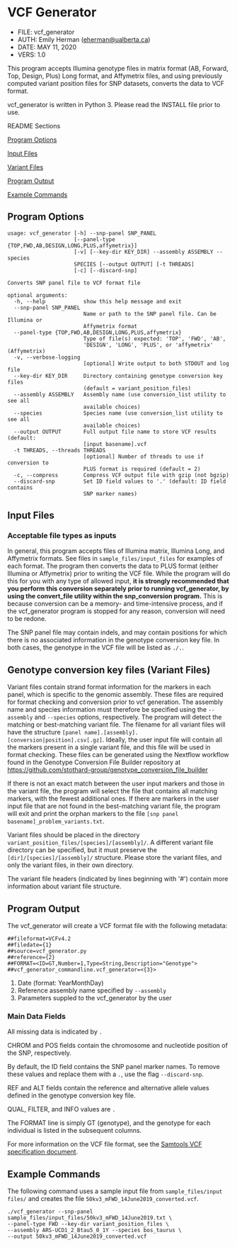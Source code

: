 # VCF Generator

- FILE: vcf_generator
- AUTH: Emily Herman (eherman@ualberta.ca)
- DATE: MAY 11, 2020
- VERS: 1.0

This program accepts Illumina genotype files in matrix format (AB, Forward, Top,
 Design, Plus) Long format, and Affymetrix files, and using previously computed 
 variant position files for SNP datasets, converts the data to VCF format.
 
vcf_generator is written in Python 3. Please read the INSTALL file prior to 
use.

README Sections

[Program Options](#program-options)

[Input Files](#input-files)

[Variant Files](#genotype-conversion-key-files-variant-files)

[Program Output](#program-output)

[Example Commands](#example-commands)

## Program Options
```
usage: vcf_generator [-h] --snp-panel SNP_PANEL
                     [--panel-type {TOP,FWD,AB,DESIGN,LONG,PLUS,affymetrix}]
                     [-v] [--key-dir KEY_DIR] --assembly ASSEMBLY --species
                     SPECIES [--output OUTPUT] [-t THREADS]
                     [-c] [--discard-snp]

Converts SNP panel file to VCF format file

optional arguments:
  -h, --help            show this help message and exit
  --snp-panel SNP_PANEL
                        Name or path to the SNP panel file. Can be Illumina or
                        Affymetrix format
  --panel-type {TOP,FWD,AB,DESIGN,LONG,PLUS,affymetrix}
                        Type of file(s) expected: 'TOP', 'FWD', 'AB',
                        'DESIGN', 'LONG', 'PLUS', or 'affymetrix' (Affymetrix)
  -v, --verbose-logging
                        [optional] Write output to both STDOUT and log file
  --key-dir KEY_DIR     Directory containing genotype conversion key files
                        (default = variant_position_files)
  --assembly ASSEMBLY   Assembly name (use conversion_list utility to see all 
  						available choices)
  --species 			Species name (use conversion_list utility to see all 
  						available choices)
  --output OUTPUT       Full output file name to store VCF results (default:
                        [input basename].vcf
  -t THREADS, --threads THREADS
                        [optional] Number of threads to use if conversion to
                        PLUS format is required (default = 2)
  -c, --compress        Compress VCF output file with gzip (not bgzip)
  --discard-snp         Set ID field values to '.' (default: ID field contains
                        SNP marker names)
```


## Input Files

### Acceptable file types as inputs

In general, this program accepts files of Illumina matrix, Illumina Long, and 
Affymetrix formats. See files in `sample_files/input_files` for examples of 
each format. The program then converts the data to PLUS format (either Illumina 
or Affymetrix) prior to writing the VCF file. While the program will do this 
for you with any type of allowed input, **it is strongly recommended that you 
perform this conversion separately prior to running vcf_generator, by using the 
 convert_file utility within the snp_conversion program.** This is because 
 conversion can be a memory- and time-intensive process, and if the 
 vcf_generator program is stopped for any reason, conversion will need to be 
 redone. 
 
The SNP panel file may contain indels, and may contain positions for which 
there is no associated information in the genotype conversion key file. In 
both cases, the genotype in the VCF file will be listed as `./.`. 


## Genotype conversion key files (Variant Files)

Variant files contain strand format information for the markers in each panel, 
which is specific to the genomic assembly. These files are required for format 
checking and conversion prior to vcf generation. The assembly name and species 
information must therefore be specified using the `--assembly` and `--species` 
options, respectively. The program will detect the matching or best-matching 
variant file. The filename for all variant files will have the structure 
`[panel name].[assembly].[conversion|position].csv[.gz]`. Ideally, the user 
input file will contain all the markers present in a single variant file, and 
this file will be used in format checking. These files can be generated 
using the Nextflow workflow found in the Genotype Conversion File Builder 
repository at 
https://github.com/stothard-group/genotype_conversion_file_builder

If there is not an exact match between the user input markers and those in the 
variant file, the program will select the file that contains 
all matching markers, with the fewest additional ones. If there are markers in 
the user input file that are not found in the best-matching variant file, the 
program will exit and print the orphan markers to the file 
`[snp panel basename]_problem_variants.txt`. 

Variant files should be placed in the directory 
`variant_position_files/[species]/[assembly]/`. A different variant file 
directory can be specified, but it must preserve the 
`[dir]/[species]/[assembly]/` structure. Please store the variant files, and 
only the variant files, in their own directory.

The variant file headers (indicated by lines beginning with '#') contain more 
information about variant file structure. 

## Program Output

The vcf_generator will create a VCF format file with the following metadata:
```
##fileformat=VCFv4.2
##filedate={1}
##source=vcf_generator.py
##reference={2}
##FORMAT=<ID=GT,Number=1,Type=String,Description="Genotype">
##vcf_generator_commandline.vcf_generator=<{3}>
```
1. Date (format: YearMonthDay)
2. Reference assembly name specified by `--assembly`
3. Parameters suppled to the vcf_generator by the user

### Main Data Fields

All missing data is indicated by `.`

CHROM and POS fields contain the chromosome and nucleotide position of the SNP, 
respectively. 

By default, the ID field contains the SNP panel marker names. To remove these 
values and replace them with a `.`, use the flag `--discard-snp`. 

REF and ALT fields contain the reference and alternative allele values defined 
in the genotype conversion key file. 

QUAL, FILTER, and INFO values are `.`

The FORMAT line is simply GT (genotype), and the genotype for each individual 
is listed in the subsequent columns. 

For more information on the VCF file format, see the 
[Samtools VCF specification document](https://github.com/samtools/hts-specs/blob/master/VCFv4.2.pdf).

## Example Commands

The following command uses a sample input file from `sample_files/input files/` 
and creates the file `50kv3_mFWD_14June2019_converted.vcf`. 

```
./vcf_generator --snp-panel sample_files/input_files/50kv3_mFWD_14June2019.txt \
--panel-type FWD --key-dir variant_position_files \
--assembly ARS-UCD1_2_Btau5_0_1Y --species bos_taurus \
--output 50kv3_mFWD_14June2019_converted.vcf 
```

